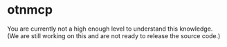 # otnmcp
You are currently not a high enough level to understand this knowledge. (We are still working on this and are not ready to release the source code.)
